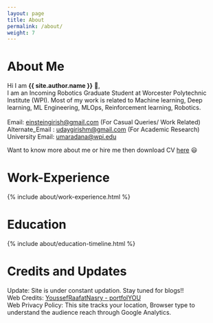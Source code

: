 ```yaml
---
layout: page
title: About
permalink: /about/
weight: 7
---
```


# **About Me**

Hi I am **{{ site.author.name }}** :wave:,<br>
I am an Incoming Robotics Graduate Student at Worcester Polytechnic Institute (WPI). Most of my work is related to Machine learning, Deep learning, ML Engineering, MLOps, Reinforcement learning, Robotics. <br>
<br>
Email: einsteingirish@gmail.com (For Casual Queries/ Work Related)\
Alternate_Email : udaygirishm@gmail.com (For Academic Research)
University Email: umaradana@wpi.edu
<br>

Want to know more about me or hire me then download CV [here](https://github.com/udaygirish/udaygirish.github.io/raw/master/assets/Uday_Girish_Maradana_Resume.pdf) :smiley: <br>
 
<!---
Resume - (https://github.com/udaygirish/udaygirish.github.io/raw/master/assets/Uday_Girish_Maradana_.pdf)
--->

# **Work-Experience**
<div class="row">
{% include about/work-experience.html %}
</div> 

# **Education**
<div class="row">
{% include about/education-timeline.html %}
</div> 


# **Credits and Updates**
Update: Site is under constant updation. Stay tuned for blogs!! <br>
Web Credits: [YoussefRaafatNasry - portfolYOU](https://github.com/YoussefRaafatNasry/portfolYOU) <br>
Web Privacy Policy: This site tracks your location, Browser type to understand the audience reach through Google Analytics.<br>

